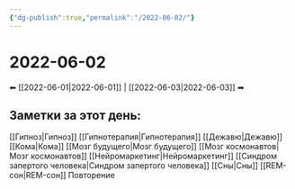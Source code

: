 ```yaml
---
{"dg-publish":true,"permalink":"/2022-06-02/"}
---
```


# 2022-06-02
⬅ [[2022-06-01\|2022-06-01]] | [[2022-06-03\|2022-06-03]] ➡
## Заметки за этот день:
[[Гипноз\|Гипноз]]
[[Гипнотерапия\|Гипнотерапия]]
[[Дежавю\|Дежавю]]
[[Кома\|Кома]]
[[Мозг будущего\|Мозг будущего]]
[[Мозг космонавтов\|Мозг космонавтов]]
[[Нейромаркетинг\|Нейромаркетинг]]
[[Синдром запертого человека\|Синдром запертого человека]]
[[Сны\|Сны]]
[[REM-сон\|REM-сон]]
Повторение